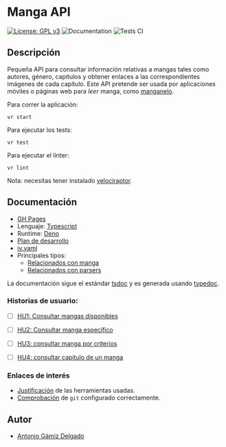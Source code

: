 # Manga API

[![License: GPL v3](https://img.shields.io/badge/License-GPLv3-blue.svg)](https://www.gnu.org/licenses/gpl-3.0)
![Documentation](https://github.com/antoniogamiz/manga-api/workflows/Documentation/badge.svg)
![Tests CI](https://github.com/antoniogamiz/manga-api/workflows/Tests/badge.svg)

## Descripción

Pequeña API para consultar información relativas a mangas tales como autores, género, capítulos y obtener enlaces a las correspondientes imágenes de cada capítulo. Este API pretende ser usada por aplicaciones móviles o páginas web para *leer* manga, como [manganelo](https://manganelo.com/).


Para correr la aplicación:

    vr start

Para ejecutar los tests:

    vr test

Para ejecutar el linter:

    vr lint

Nota: necesitas tener instalado [velociraptor](https://github.com/umbopepato/velociraptor).

## Documentación


- [GH Pages](https://antoniogamiz.github.io/manga-api/)
- Lenguaje: [Typescript](https://www.typescriptlang.org/)
- Runtime: [Deno](https://deno.land/)
- [Plan de desarrollo](/docs/plan.md)
- [iv.yaml](/iv.yaml)
- Principales tipos:
    - [Relacionados con manga](/src/types/manga.ts)
    - [Relacionados con parsers](/src/types/parser.ts)


La documentación sigue el estándar [tsdoc](https://github.com/microsoft/tsdoc) y es generada usando [typedoc](https://github.com/TypeStrong/typedoc).

### Historias de usuario:

- [ ] [HU1: Consultar mangas disponibles](https://github.com/antoniogamiz/manga-api/issues/9)
- [ ] [HU2: Consultar manga específico](https://github.com/antoniogamiz/manga-api/issues/10)
- [ ] [HU3: consultar manga por criterios](https://github.com/antoniogamiz/manga-api/issues/11)
- [ ] [HU4: consultar capítulo de un manga](https://github.com/antoniogamiz/manga-api/issues/12)


### Enlaces de interés

 - [Justificación](/docs/herramientas.md) de las herramientas usadas.
 - [Comprobación](/docs/git.md) de `git` configurado correctamente.

## Autor

- [Antonio Gámiz Delgado](https://github.com/antoniogamiz)